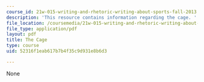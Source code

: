 ```yaml
---
course_id: 21w-015-writing-and-rhetoric-writing-about-sports-fall-2013
description: 'This resource contains information regarding the cage. '
file_location: /coursemedia/21w-015-writing-and-rhetoric-writing-about-sports-fall-2013/52316f1eab617b7b4f35c9d931e8b6d3_MIT21W_015F13_Esay1Orlows.pdf
file_type: application/pdf
layout: pdf
title: The Cage
type: course
uid: 52316f1eab617b7b4f35c9d931e8b6d3

---
```

None